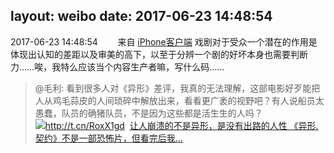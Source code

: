 layout: weibo
date: 2017-06-23 14:48:54
---
2017-06-23 14:48:54  &nbsp;&nbsp;&nbsp;&nbsp;&nbsp;&nbsp; 来自 <a href="http://app.weibo.com/t/feed/9ksdit" rel="nofollow">iPhone客户端</a>
戏剧对于受众一个潜在的作用是体现出认知的差距以及审美的高下，以至于分辨一个剧的好坏本身也需要判断力……唉，我特么应该当个内容生产者嘛，写什么码……
>  @毛利: 看到很多人对《异形》差评，我真的无法理解，这部电影好歹能把人从鸡毛蒜皮的人间琐碎中解放出来，看看更广袤的视野吧？有人说船员太愚蠢，队员的确猪队员，不是因为这些都是活生生的人吗？http://t.cn/RoxX1gd ​​​
[<img style="float: left;" src="http://r.sinaimg.cn/large/tc/mmbiz_qpic_cn/000ec9c1bca32bcab6e33efe784c8fb7.jpg"/>让人崩溃的不是异形，是没有出路的人性
《异形.契约》不是一部恐怖片，但看完后我...](http://mp.weixin.qq.com/s?__biz=MzA4NTEwOTQ4Mg==&mid=2654319489&idx=1&sn=431748ea36995a646ae73b2bfda7245e)

